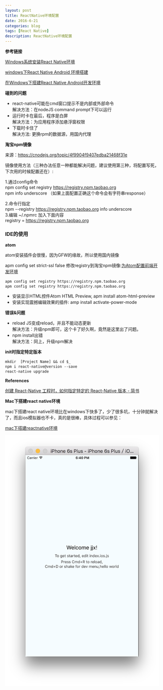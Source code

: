 ```yaml
---
layout: post
title: ReactNative环境配置
date: 2016-6-21
categories: blog
tags: [React Native]
description: ReactNative环境配置
---
```


**参考链接**

[Windows系统安装React Native环境](http://www.lcode.org/%e5%8f%b2%e4%b8%8a%e6%9c%80%e8%af%a6%e7%bb%86windows%e7%89%88%e6%9c%ac%e6%90%ad%e5%bb%ba%e5%ae%89%e8%a3%85react-native%e7%8e%af%e5%a2%83%e9%85%8d%e7%bd%ae/)

[windows下React Native Android 环境搭建](http://blog.leanote.com/post/skuare520/841121f15ace)

[在Windows下搭建React Native Android开发环境](http://bbs.reactnative.cn/topic/10/%E5%9C%A8windows%E4%B8%8B%E6%90%AD%E5%BB%BAreact-native-android%E5%BC%80%E5%8F%91%E7%8E%AF%E5%A2%83)


**碰到的问题** 

- react-native可能在cmd窗口提示不是内部或外部命令            
解决方法：在nodeJS command prompt下可以运行 
- 运行时卡在最后，程序是白屏              
解决方法：为应用程序添加悬浮窗权限  
- 下载时卡住了                 
解决方法: 更换rpm的数据源，用国内代理  


**淘宝npm镜像**

来源：https://cnodejs.org/topic/4f9904f9407edba21468f31e
 
镜像使用方法（三种办法任意一种都能解决问题，建议使用第三种，将配置写死，下次用的时候配置还在）:
 
1.通过config命令           
 npm config set registry https://registry.npm.taobao.org             
npm info underscore （如果上面配置正确这个命令会有字符串response）      

2.命令行指定            
 npm --registry https://registry.npm.taobao.org info underscore            
3.编辑 ~/.npmrc 加入下面内容              
 registry = https://registry.npm.taobao.org                 


### IDE的使用 

**atom** 

atom安装插件会很慢，因为GFW的缘故，所以使用国内镜像 

apm config set strict-ssl false
修改registry到淘宝npm镜像:[为Atom配置前端开发环境](http://leftstick.github.io/tech/2015/07/01/setup-frontend-env-with-atom)

```
apm config set registry https://registry.npm.taobao.org
apm config set registry https://registry.npm.taobao.org
```

- 安装显示HTML控件Atom HTML Preview, apm install atom-html-preview
- 安装实现震撼编辑效果的插件: amp install activate-power-mode 


**错误&问题** 

- reload JS变成reload，并且不能动态更新   
解决方法：升级npm即可，这个卡了好久啊，竟然是这里出了问题。 
- npm install出错  
解决方法：同上，升级npm解决


**init时指定特定版本** 

```
mkdir  [Project Name] && cd $_
npm i react-native@version --save
react-native upgrade
```

**References**

[创建 React-Native 工程时，如何指定特定的 React-Native 版本 - 简书](http://www.jianshu.com/p/646c5fbd9659)


**Mac下搭建react native环境**     

mac下搭建react native环境比在windows下快多了，少了很多坑，十分钟就解决了，而且ios模拟器也不卡，真的是很棒，具体过程可以参见：

[mac下搭建reactnative环境](http://www.lcode.org/%E3%80%90react-native%E5%BC%80%E5%8F%91%E3%80%91react-native-for-android%E7%8E%AF%E5%A2%83%E9%85%8D%E7%BD%AE%E4%BB%A5%E5%8F%8A%E7%AC%AC%E4%B8%80%E4%B8%AA%E5%AE%9E%E4%BE%8B/)

![](https://raw.githubusercontent.com/whuhan2013/ImageRepertory/master/new/p1.png)





